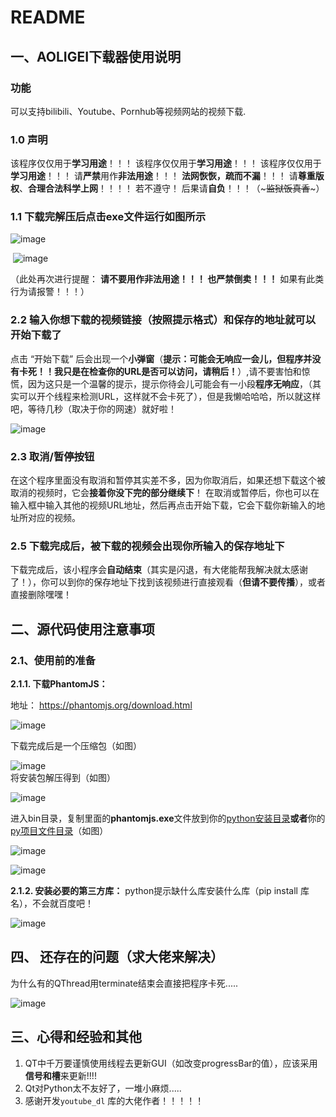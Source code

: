 # README

## 一、AOLIGEI下载器使用说明

### 功能
可以支持bilibili、Youtube、Pornhub等视频网站的视频下载.

### 1.0 声明

该程序仅仅用于**学习用途**！！！
该程序仅仅用于**学习用途**！！！
该程序仅仅用于**学习用途**！！！
请**严禁**用作**非法用途**！！！  **法网恢恢，疏而不漏**！！！ 请**尊重版权**、**合理合法科学上网**！！！！
若不遵守！ 后果请**自负**！！！（~~~监狱饭真香~~~）




### 1.1 下载完解压后点击exe文件运行如图所示

![image](https://github.com/xiaojunhao-ccc/AOLIGEI_downloader/blob/main/readme%E8%AF%B4%E6%98%8E%E5%9B%BE%E7%89%87/image-20220113152255190.png)  


​	![image](https://github.com/xiaojunhao-ccc/AOLIGEI_downloader/blob/main/readme%E8%AF%B4%E6%98%8E%E5%9B%BE%E7%89%87/image-20220113152329344.png)  


（此处再次进行提醒：  **请不要用作非法用途！！！ 也严禁倒卖！！！** 如果有此类行为请报警！！！）



### 2.2 输入你想下载的视频链接（按照提示格式）和保存的地址就可以开始下载了

点击 “开始下载” 后会出现一个**小弹窗**（**提示：可能会无响应一会儿，但程序并没有卡死！！我只是在检查你的URL是否可以访问，请稍后！**）,请不要害怕和惊慌，因为这只是一个温馨的提示，提示你待会儿可能会有一小段**程序无响应**，（其实可以开个线程来检测URL，这样就不会卡死了），但是我懒哈哈哈，所以就这样吧，等待几秒（取决于你的网速）就好啦！

![image](https://github.com/xiaojunhao-ccc/AOLIGEI_downloader/blob/main/readme%E8%AF%B4%E6%98%8E%E5%9B%BE%E7%89%87/image-20220113153335749.png)  






### 2.3 取消/暂停按钮

在这个程序里面没有取消和暂停其实差不多，因为你取消后，如果还想下载这个被取消的视频时，它会**接着你没下完的部分继续下**！ 在取消或暂停后，你也可以在输入框中输入其他的视频URL地址，然后再点击开始下载，它会下载你新输入的地址所对应的视频。



### 2.5 下载完成后，被下载的视频会出现你所输入的保存地址下

下载完成后，该小程序会**自动结束**（其实是闪退，有大佬能帮我解决就太感谢了！），你可以到你的保存地址下找到该视频进行直接观看（**但请不要传播**），或者直接删除嘿嘿！



## 二、源代码使用注意事项

### 2.1、使用前的准备

**2.1.1. 下载PhantomJS：**

地址： https://phantomjs.org/download.html  

![image](https://github.com/xiaojunhao-ccc/AOLIGEI_downloader/blob/main/readme%E8%AF%B4%E6%98%8E%E5%9B%BE%E7%89%87/image-20220111225156382.png)


下载完成后是一个压缩包（如图）

![image](https://github.com/xiaojunhao-ccc/AOLIGEI_downloader/blob/main/readme%E8%AF%B4%E6%98%8E%E5%9B%BE%E7%89%87/image-20220111230012170.png)  
将安装包解压得到（如图）

![image](https://github.com/xiaojunhao-ccc/AOLIGEI_downloader/blob/main/readme%E8%AF%B4%E6%98%8E%E5%9B%BE%E7%89%87/image-20220111230114420.png)  

进入bin目录，复制里面的**phantomjs.exe**文件放到你的<u>python安装目录</u>**或者**你的<u>py项目文件目录</u>（如图）

![image](https://github.com/xiaojunhao-ccc/AOLIGEI_downloader/blob/main/readme%E8%AF%B4%E6%98%8E%E5%9B%BE%E7%89%87/image-20220111230230232.png) 

![image](https://github.com/xiaojunhao-ccc/AOLIGEI_downloader/blob/main/readme%E8%AF%B4%E6%98%8E%E5%9B%BE%E7%89%87/image-20220113151910257.png)  

**2.1.2. 安装必要的第三方库：**
python提示缺什么库安装什么库（pip install 库名），不会就百度吧！

![image](https://github.com/xiaojunhao-ccc/AOLIGEI_downloader/blob/main/readme%E8%AF%B4%E6%98%8E%E5%9B%BE%E7%89%87/image-20220111225834773.png) 






## 四、 还存在的问题（求大佬来解决）

为什么有的QThread用terminate结束会直接把程序卡死.....  

![image](https://github.com/xiaojunhao-ccc/AOLIGEI_downloader/blob/main/readme%E8%AF%B4%E6%98%8E%E5%9B%BE%E7%89%87/image-20220113155407106.png)  



## 三、心得和经验和其他

1. QT中千万要谨慎使用线程去更新GUI（如改变progressBar的值），应该采用**信号和槽**来更新!!!!
2. Qt对Python太不友好了，一堆小麻烦.....
3. 感谢开发`youtube_dl` 库的大佬作者！！！！！






